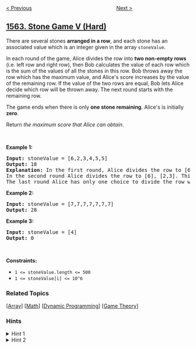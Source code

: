 <!--|This file generated by command(leetcode description); DO NOT EDIT.    |-->
<!--+----------------------------------------------------------------------+-->
<!--|@author    openset <openset.wang@gmail.com>                           |-->
<!--|@link      https://github.com/openset                                 |-->
<!--|@home      https://github.com/openset/leetcode                        |-->
<!--+----------------------------------------------------------------------+-->

[< Previous](../find-latest-group-of-size-m "Find Latest Group of Size M")
　　　　　　　　　　　　　　　　
[Next >](../put-boxes-into-the-warehouse-i "Put Boxes Into the Warehouse I")

## [1563. Stone Game V (Hard)](https://leetcode.com/problems/stone-game-v "石子游戏 V")

<p>There are several stones&nbsp;<strong>arranged in a row</strong>, and each stone has an associated&nbsp;value which is an integer given in the array&nbsp;<code>stoneValue</code>.</p>

<p>In each round of the game, Alice divides the row into <strong>two non-empty rows</strong> (i.e. left row and right row), then Bob calculates the value of each row which is the sum of the values of all the stones in this row. Bob throws away the row which has the maximum value, and&nbsp;Alice&#39;s score increases by the value of the remaining row. If the value of the two rows are equal, Bob lets Alice decide which row will be thrown away. The next round starts with the remaining row.</p>

<p>The game ends when there is only <strong>one stone remaining</strong>. Alice&#39;s is initially <strong>zero</strong>.</p>

<p>Return <i>the maximum score that Alice can obtain</i>.</p>

<p>&nbsp;</p>
<p><strong>Example 1:</strong></p>

<pre>
<strong>Input:</strong> stoneValue = [6,2,3,4,5,5]
<strong>Output:</strong> 18
<strong>Explanation:</strong> In the first round, Alice divides the row to [6,2,3], [4,5,5]. The left row has the value 11 and the right row has value 14. Bob throws away the right row and Alice&#39;s score is now 11.
In the second round Alice divides the row to [6], [2,3]. This time Bob throws away the left row and Alice&#39;s score becomes 16 (11 + 5).
The last round Alice has only one choice to divide the row which is [2], [3]. Bob throws away the right row and Alice&#39;s score is now 18 (16 + 2). The game ends because only one stone is remaining in the row.
</pre>

<p><strong>Example 2:</strong></p>

<pre>
<strong>Input:</strong> stoneValue = [7,7,7,7,7,7,7]
<strong>Output:</strong> 28
</pre>

<p><strong>Example 3:</strong></p>

<pre>
<strong>Input:</strong> stoneValue = [4]
<strong>Output:</strong> 0
</pre>

<p>&nbsp;</p>
<p><strong>Constraints:</strong></p>

<ul>
	<li><code>1 &lt;= stoneValue.length &lt;= 500</code></li>
	<li><code>1 &lt;=&nbsp;stoneValue[i] &lt;= 10^6</code></li>
</ul>

### Related Topics
  [[Array](../../tag/array/README.md)]
  [[Math](../../tag/math/README.md)]
  [[Dynamic Programming](../../tag/dynamic-programming/README.md)]
  [[Game Theory](../../tag/game-theory/README.md)]

### Hints
<details>
<summary>Hint 1</summary>
We need to try all possible divisions for the current row to get the max score.
</details>

<details>
<summary>Hint 2</summary>
As calculating all possible divisions will lead us to calculate some sub-problems more than once, we need to think of dynamic programming.
</details>
